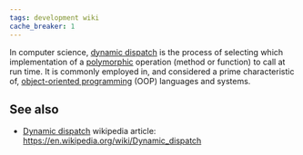 ```yaml
---
tags: development wiki
cache_breaker: 1
---
```


In computer science, [dynamic dispatch](Dynamic_dispatch.md) is the process of selecting which implementation of a [polymorphic](#) operation (method or function) to call at run time. It is commonly employed in, and considered a prime characteristic of, [object-oriented programming](#) (OOP) languages and systems.

## See also

- [Dynamic dispatch](/wiki/Dynamic_dispatch.md) wikipedia article: <https://en.wikipedia.org/wiki/Dynamic_dispatch>
